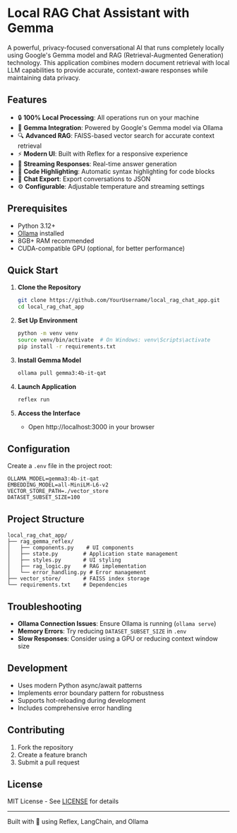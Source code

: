 # Local RAG Chat Assistant with Gemma

A powerful, privacy-focused conversational AI that runs completely locally using Google's Gemma model and RAG (Retrieval-Augmented Generation) technology. This application combines modern document retrieval with local LLM capabilities to provide accurate, context-aware responses while maintaining data privacy.


## Features

- 🔒 **100% Local Processing**: All operations run on your machine
- 🤖 **Gemma Integration**: Powered by Google's Gemma model via Ollama
- 🔍 **Advanced RAG**: FAISS-based vector search for accurate context retrieval
- ⚡ **Modern UI**: Built with Reflex for a responsive experience
- 🔄 **Streaming Responses**: Real-time answer generation
- 📝 **Code Highlighting**: Automatic syntax highlighting for code blocks
- 💾 **Chat Export**: Export conversations to JSON
- ⚙️ **Configurable**: Adjustable temperature and streaming settings

## Prerequisites

- Python 3.12+
- [Ollama](https://ollama.com) installed
- 8GB+ RAM recommended
- CUDA-compatible GPU (optional, for better performance)

## Quick Start

1. **Clone the Repository**
   ```bash
   git clone https://github.com/YourUsername/local_rag_chat_app.git
   cd local_rag_chat_app
   ```

2. **Set Up Environment**
   ```bash
   python -m venv venv
   source venv/bin/activate  # On Windows: venv\Scripts\activate
   pip install -r requirements.txt
   ```

3. **Install Gemma Model**
   ```bash
   ollama pull gemma3:4b-it-qat
   ```

4. **Launch Application**
   ```bash
   reflex run
   ```

5. **Access the Interface**
   - Open http://localhost:3000 in your browser

## Configuration

Create a `.env` file in the project root:

```env
OLLAMA_MODEL=gemma3:4b-it-qat
EMBEDDING_MODEL=all-MiniLM-L6-v2
VECTOR_STORE_PATH=./vector_store
DATASET_SUBSET_SIZE=100
```

## Project Structure

```
local_rag_chat_app/
├── rag_gemma_reflex/
│   ├── components.py    # UI components
│   ├── state.py        # Application state management
│   ├── styles.py       # UI styling
│   ├── rag_logic.py    # RAG implementation
│   └── error_handling.py # Error management
├── vector_store/       # FAISS index storage
└── requirements.txt    # Dependencies
```

## Troubleshooting

- **Ollama Connection Issues**: Ensure Ollama is running (`ollama serve`)
- **Memory Errors**: Try reducing `DATASET_SUBSET_SIZE` in `.env`
- **Slow Responses**: Consider using a GPU or reducing context window size

## Development

- Uses modern Python async/await patterns
- Implements error boundary pattern for robustness
- Supports hot-reloading during development
- Includes comprehensive error handling

## Contributing

1. Fork the repository
2. Create a feature branch
3. Submit a pull request

## License

MIT License - See [LICENSE](LICENSE) for details

---

Built with 🚀 using Reflex, LangChain, and Ollama

